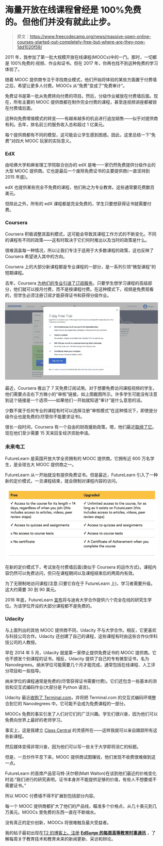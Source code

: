 # 海量开放在线课程曾经是 100%免费的。但他们并没有就此止步。

> 原文：<https://www.freecodecamp.org/news/massive-open-online-courses-started-out-completely-free-but-where-are-they-now-1dd1020f59/>

2011 年，我参加了第一批大规模开放在线课程(MOOCs)中的一门。那时，一切都是 100%免费的:视频、作业和证书。但在 2017 年，你再也找不到这种免费的学习体验了。

随着 MOOC 提供商专注于寻找商业模式，他们开始将体验的某些方面置于付费墙之后，希望让更多人付费。MOOCs 从“免费”变成了“免费审计”。

免费证书是第一批从免费转向付费的项目。然后，分级作业被放在付费墙后面。现在，所有主要的 MOOC 提供商都在制作完全付费的课程，甚至连视频讲座都被锁在付费墙后面。

这种向免费增值模式的转变——有越来越多的机会进行追加销售——似乎对提供商有利。去年，排名前三的服务收入总和超过 1 亿美元。

每个提供商都有不同的模型，这可能会让学生感到困惑。因此，这里总结一下“免费”对四大 MOOC 玩家的实际意义。

### EdX

由哈佛大学和麻省理工学院联合创办的 edX 是唯一一家仍然免费提供分级作业的大型 MOOC 提供商。它也是最后一个废除免费证书的主要提供商(一直坚持到 2015 年底)。

edX 也提供某些完全不免费的课程，他们称之为专业教育。这些通常要花费数百美元。

但除此之外，所有的 edX 课程都是完全免费的，学生只要想获得证书就需要付费。

### Coursera

Coursera 积极调整其盈利模式，这可能会导致其课程工作方式的不断变化。不同的课程有不同的政策——这有时取决于它们何时推出以及当时的政策是什么。

很难涵盖每一种情况，所以让我们专注于适用于大多数课程的政策，这也反映了 Coursera 希望进入其中的方向。

Coursera 上的大部分新课程都是专业课程的一部分，是一系列引领“微型课程”的短期课程。

去年，Coursera [为他们的专业引进了订阅服务](https://www.edsurge.com/news/2017-01-27-coursera-s-new-strategy-takes-inspiration-from-netflix-and-linkedin)。只要学生想学习课程的高级部分，他们就可以按月付费，而不是按课程付费。在这种模式下，视频是免费观看的，但学生必须注册订阅才能获得证书和获得分级作业。

![V2cCIsd9CwI8I5HERplVN3C-QjKdqk1I-aqK](img/246e093e71d6dfbcb60b81f7f22606bf.png)

最近，Coursera 推出了 7 天免费订阅试用。对于想要免费访问课程视频的学生，他们需要点击右下方微小的“审核”链接，如上图截图所示。许多学生可能没有注意到这个链接是一个选项——如果他们一开始就知道“审计”是什么意思的话。

少数不属于任何专业的课程有时可以选择注册“审核模式”在这种情况下，即使是分级作业也是免费的(尽管你不能要求证书)。

很长一段时间，Coursera 有一个自由的财政援助政策。嗯，他们最近[取缔了它](https://www.class-central.com/report/coursera-free-trial-financial-aid/)。现在他们至少需要 15 天来回复经济资助申请。

### **未来电工**

FutureLearn 是英国开放大学全资拥有的 MOOC 提供商。它拥有近 600 万名学生，是全球五大 MOOC 提供商之一。

FutureLearn 从一开始就没有提供免费证书。但是最近，FutureLearn 引入了一种新的定价模式，一旦课程结束，就会限制对课程内容的访问。

![60OlnYD76hTyW3WYDIqO9rxuWNskLzQ5jd5i](img/11a323735265c571e5a9695530f5a59f.png)

在新的定价模式下，考试坐在付费墙后面(类似于 Coursera 的运作方式)。课程内容仍然可以免费访问，但只在课程期间以及课程结束后的两周内有效。

为了无限制地访问课程(注意:只要它存在于 FutureLearn 上)，学习者需要升级。这大约需要 30 到 90 美元。

2016 年底，FutureLearn [宣布](https://www.class-central.com/report/futurelearn-2016-review/)将与迪肯大学合作提供六个完全在线的研究生学位。为该学位开设的大部分课程都不是免费的。

### Udacity

与上面列出的其他 MOOC 提供商不同，Udacity 不与大学合作。相反，它更喜欢与科技公司合作。Udacity 还创建了自己的课程，这些课程有时由这些合作伙伴科技公司的人教授。

早在 2014 年 5 月，Udacity 就是第一家停止提供免费证书的 MOOC 提供商。它也不颁发个别课程的证书。相反，Udacity 提供了自己的专有微型证书，名为 Nanodegrees。纳米学位可能需要几个月才能完成，通常包括在线课程、人工评分项目和一些指导。

纳米学位的课程通常是免费的(尽管获得证书需要付费)。它们还包含一些基本的测验和交互式编码作业(大部分是 Python 语言)。

Udacity 最近[收购了 Terminal.com](https://www.class-central.com/report/udacity-acquires-terminal-com/)，并将把 Terminal.com 的交互式编码环境整合到它的 Nanodegrees 中。它可能不会成为免费课程的一部分。

MOOCs 免费的事实引发了人们对它们的广泛兴趣。学生们很兴奋，因为他们可以免费向世界上最好的老师学习。

事实上，这是我建立 [Class Central](https://www.class-central.com/) 的灵感所在——这样我就可以亲自跟踪所有这些新课程。

然后媒体变得非常兴奋，因为他们可以写一些关于大学即将消亡的标题。

但是，一旦炒作平息下来，MOOC 提供商试图赚钱，他们发现不收费很难做到这一点。

FutureLearn 的首席产品官马特·沃尔顿(Matt Walton)在谈到他们最近的价格变化时说:“我们进行的研究表明，证书本身并不能提供足够的价值，有些人不想要或不需要证书。”

所以 MOOC 付费墙不得不扩展到包括部分内容。

每一个 MOOC 提供商都扩大了他们的产品线，瞄准多个价格点，从几十美元到几万美元。MOOCs 里免费的东西一直在不断缩水。

没有真正的定价创新，MOOCs 将很难触及最大受益者。

我的帖子最初出现在[T2 的博客上。注册](https://www.edsurge.com/news/2017-04-20-moocs-started-out-completely-free-where-are-they-now) [**EdSurge 的每周高等教育时事通讯**](http://r20.rs6.net/tn.jsp?f=001QnAAFk9GXNYG6wUwEBvhawcJ9PWjgoRvTugatSggDmmXMyCYYvDe5ZZhck7i_OPHS_0su_OWbgBGBIEAoJ2tME2L_Ky556TqkGRruIVIWt4xr7HbuyzUOst18-jcG9woZBgftjXPsfnReMs0LP4hybKvFc4OhABTAHPUdOD4MWfhpQ4MuwPb5g==&c=cT408gOlo05c75Ma_PEMARJeva4OOCp8x7Xa4TQf6wjLrn4go9OuHQ==&ch=6uXc_T1AAphp6d1BWuSfFwR_NfuSoolineK9R2_PIgSEzdnDGP-K3A==) ，了解每周关于教育技术和教育未来的新闻更新、采访和辩论。